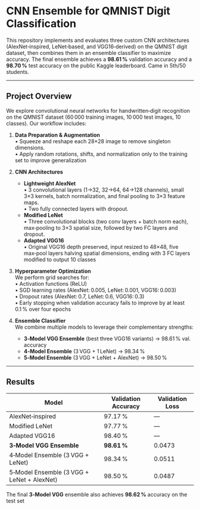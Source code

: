 # CNN Ensemble for QMNIST Digit Classification

This repository implements and evaluates three custom CNN architectures (AlexNet‑inspired, LeNet‑based, and VGG16‑derived) on the QMNIST digit dataset, then combines them in an ensemble classifier to maximize accuracy. The final ensemble achieves a **98.61 %** validation accuracy and a **98.70 %** test accuracy on the public Kaggle leaderboard. 
Came in 5th/50 students.

---

## Project Overview

We explore convolutional neural networks for handwritten‑digit recognition on the QMNIST dataset (60 000 training images, 10 000 test images, 10 classes). Our workflow includes:

1. **Data Preparation & Augmentation**  
   • Squeeze and reshape each 28×28 image to remove singleton dimensions.  
   • Apply random rotations, shifts, and normalization only to the training set to improve generalization

2. **CNN Architectures**  
   - **Lightweight AlexNet**  
     • 3 convolutional layers (1→32, 32→64, 64→128 channels), small 3×3 kernels, batch normalization, and final pooling to 3×3 feature maps.  
     • Two fully connected layers with dropout.  
   - **Modified LeNet**  
     • Three convolutional blocks (two conv layers + batch norm each), max‑pooling to 3×3 spatial size, followed by two FC layers and dropout.  
   - **Adapted VGG16**  
     • Original VGG16 depth preserved, input resized to 48×48, five max‑pool layers halving spatial dimensions, ending with 3 FC layers modified to output 10 classes 

3. **Hyperparameter Optimization**  
   We perform grid searches for:  
   • Activation functions (ReLU)  
   • SGD learning rates (AlexNet: 0.005, LeNet: 0.001, VGG16: 0.003)  
   • Dropout rates (AlexNet: 0.7, LeNet: 0.6, VGG16: 0.3)  
   • Early stopping when validation accuracy fails to improve by at least 0.1 % over four epochs

4. **Ensemble Classifier**  
   We combine multiple models to leverage their complementary strengths:  
   - **3‑Model VGG Ensemble** (best three VGG16 variants) → 98.61 % val. accuracy  
   - **4‑Model Ensemble** (3 VGG + 1 LeNet) → 98.34 %  
   - **5‑Model Ensemble** (3 VGG + LeNet + AlexNet) → 98.50 % 

---

## Results

| Model                            | Validation Accuracy | Validation Loss |
|----------------------------------|---------------------|-----------------|
| AlexNet‑inspired                 | 97.17 %             | —               |
| Modified LeNet                   | 97.77 %             | —               |
| Adapted VGG16                    | 98.40 %             | —               |
| **3‑Model VGG Ensemble**         | **98.61 %**         | 0.0473          |
| 4‑Model Ensemble (3 VGG + LeNet) | 98.34 %             | 0.0511          |
| 5‑Model Ensemble (3 VGG + LeNet + AlexNet) | 98.50 % | 0.0487          |

The final **3‑Model VGG** ensemble also achieves **98.62 %** accuracy on the  test set 


